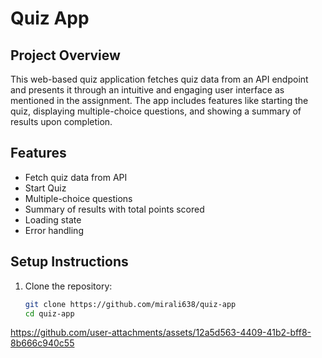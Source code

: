 # Quiz App

## Project Overview
This web-based quiz application fetches quiz data from an API endpoint and presents it through an intuitive and engaging user interface as mentioned in the assignment. The app includes features like starting the quiz, displaying multiple-choice questions, and showing a summary of results upon completion.

## Features
- Fetch quiz data from API
- Start Quiz
- Multiple-choice questions
- Summary of results with total points scored
- Loading state
- Error handling

## Setup Instructions
1. Clone the repository:
   ```bash
   git clone https://github.com/mirali638/quiz-app
   cd quiz-app
https://github.com/user-attachments/assets/12a5d563-4409-41b2-bff8-8b666c940c55
